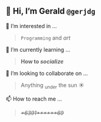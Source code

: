 ## 👋 Hi, I’m **Gerald** `@gerjdg`

👀 I’m interested in ...
>   ```Programming``` and _art_

🌱 I’m currently learning ...
>  **How to _socialize_**

💞️ I’m looking to collaborate on ...
>  Anything <sub>under</sub> the sun ☀️

📫 How to reach me ...
> _~~+6391******69~~_

<!---
gerjdg/gerjdg is a ✨ special ✨ repository because its `README.md` (this file) appears on your GitHub profile.
You can click the Preview link to take a look at your changes.
--->
